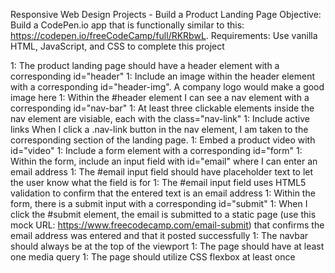 Responsive Web Design Projects - Build a Product Landing Page
Objective: Build a CodePen.io app that is functionally similar to this: https://codepen.io/freeCodeCamp/full/RKRbwL.
Requirements: Use vanilla HTML, JavaScript, and CSS to complete this project

1: The product landing page should have a header element with a corresponding id="header"
1: Include an image within the header element with a corresponding id="header-img". A company logo would make a good image here
1: Within the #header element I can see a nav element with a corresponding id="nav-bar"
1: At least three clickable elements inside the nav element are visiable, each with the class="nav-link"
1: Include active links When I click a .nav-link button in the nav element, I am taken to the corresponding section of the landing page.
1: Embed a product video with id="video"
1: Include a form element with a corresponding id="form"
1: Within the form, include an input field with id="email" where I can enter an email address
1: The #email input field should have placeholder text to let the user know what the field is for
1: The #email input field uses HTML5 validation to confirm that the entered text is an email address
1: Within the form, there is a submit input with a corresponding id="submit"
1: When I click the #submit element, the email is submitted to a static page (use this mock URL: https://www.freecodecamp.com/email-submit) that confirms the email address was entered and that it posted successfully
1: The navbar should always be at the top of the viewport
1: The page should have at least one media query
1: The page should utilize CSS flexbox at least once
